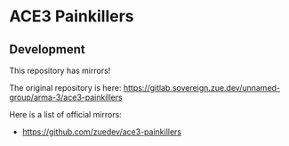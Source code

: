 # ACE3 Painkillers

## Development

This repository has mirrors!

The original repository is here: https://gitlab.sovereign.zue.dev/unnamed-group/arma-3/ace3-painkillers

Here is a list of official mirrors:
- https://github.com/zuedev/ace3-painkillers